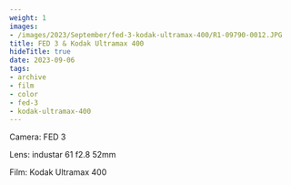 ```yaml
---
weight: 1
images:
- /images/2023/September/fed-3-kodak-ultramax-400/R1-09790-0012.JPG
title: FED 3 & Kodak Ultramax 400
hideTitle: true
date: 2023-09-06
tags:
- archive
- film
- color
- fed-3
- kodak-ultramax-400
---
```


Camera: FED 3

Lens: industar 61 f2.8 52mm

Film: Kodak Ultramax 400

